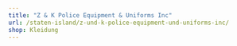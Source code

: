 ```yaml
---
title: "Z & K Police Equipment & Uniforms Inc"
url: /staten-island/z-und-k-police-equipment-und-uniforms-inc/
shop: Kleidung
---
```

